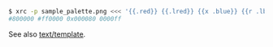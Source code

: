 ```bash
$ xrc -p sample_palette.png <<< '{{.red}} {{.lred}} {{x .blue}} {{r .lblue}}'
#800000 #ff0000 0x000080 0000ff
```

See also [text/template](https://golang.org/pkg/text/template/#pkg-overview).
